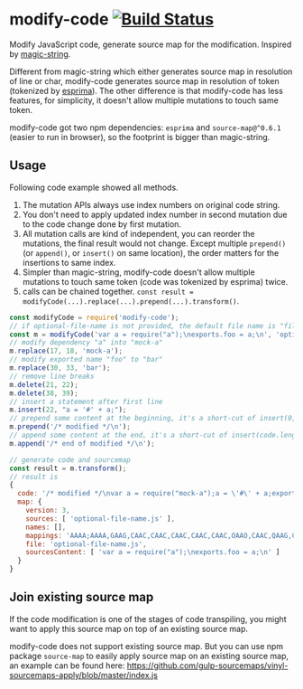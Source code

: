 # modify-code [![Build Status](https://travis-ci.org/dumberjs/modify-code.svg?branch=master)](https://travis-ci.org/dumberjs/modify-code)

Modify JavaScript code, generate source map for the modification. Inspired by [magic-string](https://github.com/Rich-Harris/magic-string).

Different from magic-string which either generates source map in resolution of line or char, modify-code generates source map in resolution of token (tokenized by [esprima](https://github.com/jquery/esprima)). The other difference is that modify-code has less features, for simplicity, it doesn't allow multiple mutations to touch same token.

modify-code got two npm dependencies: `esprima` and `source-map@^0.6.1` (easier to run in browser), so the footprint is bigger than magic-string.

## Usage

Following code example showed all methods.

1. The mutation APIs always use index numbers on original code string.
2. You don't need to apply updated index number in second mutation due to the code change done by first mutation.
3. All mutation calls are kind of independent, you can reorder the mutations, the final result would not change. Except multiple `prepend()` (or `append()`, or `insert()` on same location), the order matters for the insertions to same index.
4. Simpler than magic-string, modify-code doesn't allow multiple mutations to touch same token (code was tokenized by esprima) twice.
5. calls can be chained together. `const result = modifyCode(...).replace(...).prepend(...).transform()`.

```js
const modifyCode = require('modify-code');
// if optional-file-name is not provided, the default file name is "file.js"
const m = modifyCode('var a = require("a");\nexports.foo = a;\n', 'optional-file-name.js');
// modify dependency "a" into "mock-a"
m.replace(17, 18, 'mock-a');
// modify exported name "foo" to "bar"
m.replace(30, 33, 'bar');
// remove line breaks
m.delete(21, 22);
m.delete(38, 39);
// insert a statement after first line
m.insert(22, "a = '#' + a;");
// prepend some content at the beginning, it's a short-cut of insert(0, ...);
m.prepend('/* modified */\n');
// append some content at the end, it's a short-cut of insert(code.length, ...);
m.append('/* end of modified */\n');

// generate code and sourcemap
const result = m.transform();
// result is
{
  code: '/* modified */\nvar a = require("mock-a");a = \'#\' + a;exports.bar = a;/* end of modified */\n',
  map: {
    version: 3,
    sources: [ 'optional-file-name.js' ],
    names: [],
    mappings: 'AAAA;AAAA,GAAG,CAAC,CAAC,CAAC,CAAC,CAAC,OAAO,CAAC,QAAG,CAAC,CACpB,mBAAO,CAAC,GAAG,CAAC,CAAC,CAAC,CAAC,CAAC',
    file: 'optional-file-name.js',
    sourcesContent: [ 'var a = require("a");\nexports.foo = a;\n' ]
  }
}
```

## Join existing source map

If the code modification is one of the stages of code transpiling, you might want to apply this source map on top of an existing source map.

modify-code does not support existing source map. But you can use npm package `source-map` to easily apply source map on an existing source map, an example can be found here: https://github.com/gulp-sourcemaps/vinyl-sourcemaps-apply/blob/master/index.js
